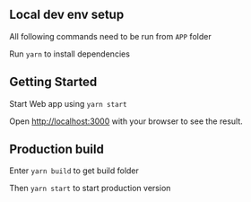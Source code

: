 ## Local dev env setup

All following commands need to be run from `APP` folder

Run `yarn` to install dependencies

## Getting Started

Start Web app using `yarn start`

Open [http://localhost:3000](http://localhost:3000) with your browser to see the result.

## Production build

Enter `yarn build` to get build folder

Then `yarn start` to start production version
